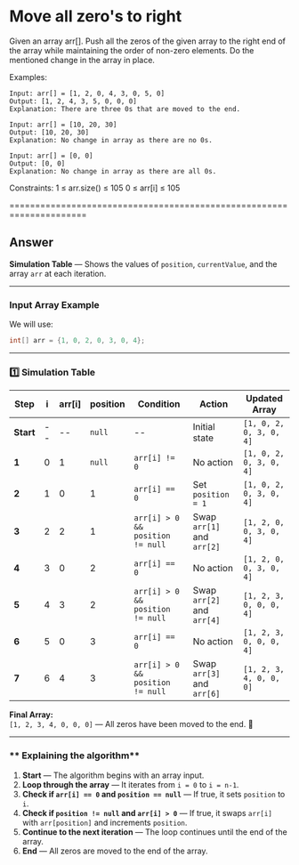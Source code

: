 # Move all zero's to right

Given an array arr[]. Push all the zeros of the given array to the right end of the array while maintaining the order of non-zero elements. Do the mentioned change in the array in place.

Examples:

```
Input: arr[] = [1, 2, 0, 4, 3, 0, 5, 0]
Output: [1, 2, 4, 3, 5, 0, 0, 0]
Explanation: There are three 0s that are moved to the end.
```

```
Input: arr[] = [10, 20, 30]
Output: [10, 20, 30]
Explanation: No change in array as there are no 0s.
```

```
Input: arr[] = [0, 0]
Output: [0, 0]
Explanation: No change in array as there are all 0s.
```

Constraints:
1 ≤ arr.size() ≤ 105
0 ≤ arr[i] ≤ 105

=====================================================================

## Answer

**Simulation Table** — Shows the values of `position`, `currentValue`, and the array `arr` at each iteration.  

---

### **Input Array Example**
We will use:
```java
int[] arr = {1, 0, 2, 0, 3, 0, 4};
```

---

### **1️⃣ Simulation Table**
| **Step** | **i** | **arr[i]** | **position** | **Condition**                  | **Action**                        | **Updated Array**        |
|---------|------|------------|--------------|---------------------------------|-----------------------------------|--------------------------|
| **Start** | --  | --         | `null`       | --                              | Initial state                     | `[1, 0, 2, 0, 3, 0, 4]`   |
| **1**    | 0    | 1          | `null`       | `arr[i] != 0`                   | No action                         | `[1, 0, 2, 0, 3, 0, 4]`   |
| **2**    | 1    | 0          | 1            | `arr[i] == 0`                   | Set `position = 1`                | `[1, 0, 2, 0, 3, 0, 4]`   |
| **3**    | 2    | 2          | 1            | `arr[i] > 0 && position != null`| Swap `arr[1]` and `arr[2]`        | `[1, 2, 0, 0, 3, 0, 4]`   |
| **4**    | 3    | 0          | 2            | `arr[i] == 0`                   | No action                         | `[1, 2, 0, 0, 3, 0, 4]`   |
| **5**    | 4    | 3          | 2            | `arr[i] > 0 && position != null`| Swap `arr[2]` and `arr[4]`        | `[1, 2, 3, 0, 0, 0, 4]`   |
| **6**    | 5    | 0          | 3            | `arr[i] == 0`                   | No action                         | `[1, 2, 3, 0, 0, 0, 4]`   |
| **7**    | 6    | 4          | 3            | `arr[i] > 0 && position != null`| Swap `arr[3]` and `arr[6]`        | `[1, 2, 3, 4, 0, 0, 0]`   |

**Final Array:**  
`[1, 2, 3, 4, 0, 0, 0]` — All zeros have been moved to the end. 🎉

---

### ** Explaining the algorithm**

1. **Start** — The algorithm begins with an array input.
2. **Loop through the array** — It iterates from `i = 0` to `i = n-1`.
3. **Check if `arr[i] == 0` and `position == null`** — If true, it sets `position` to `i`.
4. **Check if `position != null` and `arr[i] > 0`** — If true, it swaps `arr[i]` with `arr[position]` and increments `position`.
5. **Continue to the next iteration** — The loop continues until the end of the array.
6. **End** — All zeros are moved to the end of the array.